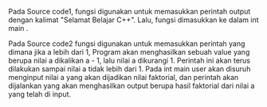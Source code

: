 Pada Source code1, fungsi digunakan untuk memasukkan perintah output dengan kalimat "Selamat Belajar C++".
Lalu, fungsi dimasukkan ke dalam int main .

Pada Source code2 fungsi digunakan untuk memasukkan perintah yang dimana jika a lebih dari 1, Program akan menghasilkan sebuah value yang berupa nilai a dikalikan a - 1, lalu nilai a dikurangi 1.
Perintah ini akan terus dilakukan sampai nilai a tidak lebih dari 1.
Pada int main user akan disuruh menginput nilai a yang akan dijadikan nilai faktorial, dan perintah akan dijalankan yang akan menghasilkan output berupa hasil faktorial dari nilai a yang telah di input.